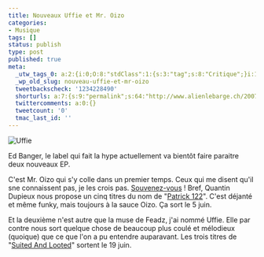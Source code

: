 ```yaml
---
title: Nouveaux Uffie et Mr. Oizo
categories:
- Musique
tags: []
status: publish
type: post
published: true
meta:
  _utw_tags_0: a:2:{i:0;O:8:"stdClass":1:{s:3:"tag";s:8:"Critique";}i:1;O:8:"stdClass":1:{s:3:"tag";s:7:"Musique";}}
  _wp_old_slug: nouveau-uffie-et-mr-oizo
  tweetbackscheck: '1234228490'
  shorturls: a:7:{s:9:"permalink";s:64:"http://www.alienlebarge.ch/2007/05/23/nouveaux-uffie-et-mr-oizo/";s:7:"tinyurl";s:25:"http://tinyurl.com/bxaxq5";s:4:"isgd";s:17:"http://is.gd/iwgk";s:5:"bitly";s:18:"http://bit.ly/7Dsz";s:5:"snipr";s:22:"http://snipr.com/bd28x";s:5:"snurl";s:22:"http://snurl.com/bd28x";s:7:"snipurl";s:24:"http://snipurl.com/bd28x";}
  twittercomments: a:0:{}
  tweetcount: '0'
  tmac_last_id: ''
---
```

<img src="https://dlgjp9x71cipk.cloudfront.net/2007/05/uffie.png" alt="Uffie" />

Ed Banger, le label qui fait la hype actuellement va bientôt faire paraitre deux nouveaux EP.

C'est Mr. Oizo qui s'y colle dans un premier temps. Ceux qui me disent qu'il sne connaissent pas, je les crois pas. <a href="http://www.youtube.com/watch?v=YQXiew-DQH4" title="Mr. Oizo - Flat Beat">Souvenez-vous</a> !
Bref, Quantin Dupieux nous propose un cinq titres du nom de "<a href="http://www.bleep.com/current_item.php?selection=ED016_DM" title="Patrick 122 sur Bleep">Patrick 122</a>". C'est déjanté et même funky, mais toujours à la sauce Oizo. Ça sort le 5 juin.

Et la deuxième n'est autre que la muse de Feadz, j'ai nommé Uffie. Elle par contre nous sort quelque chose de beaucoup plus coulé et mélodieux (quoique) que ce que l'on a pu entendre auparavant. Les trois titres de "<a href="http://www.bleep.com/current_item.php?selection=ED018_DM" title="Suited And Looted sur Bleep">Suited And Looted</a>" sortent le 19 juin.
